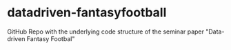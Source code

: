 # datadriven-fantasyfootball

GitHub Repo with the underlying code structure of the seminar paper "Data-driven Fantasy Footbal"